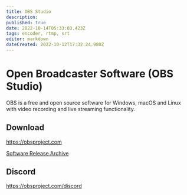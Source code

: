 ```yaml
---
title: OBS Studio
description: 
published: true
date: 2022-10-14T05:33:03.423Z
tags: encoder, rtmp, srt
editor: markdown
dateCreated: 2022-10-12T17:32:24.980Z
---
```


# Open Broadcaster Software (OBS Studio)
OBS is a free and open source software for Windows, macOS and Linux with video recording and live streaming functionality.

## Download
https://obsproject.com

[Software Release Archive](https://github.com/obsproject/obs-studio/releases)

## Discord
https://obsproject.com/discord

